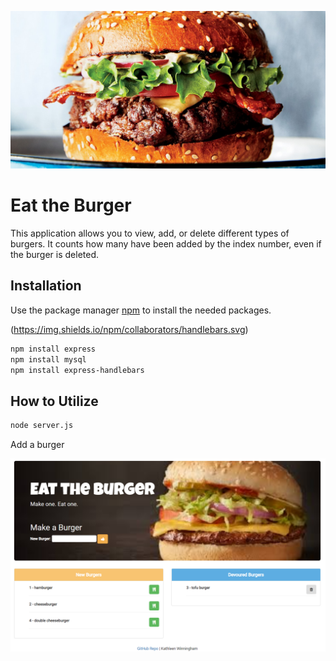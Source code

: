 ![Eat the Burger](/public/assets/img/burgerlg.jpg)
# Eat the Burger

This application allows you to view, add, or delete different types of burgers.  It counts how many have been added by the index number, even if the burger is deleted.

## Installation

Use the package manager [npm](https://www.npmjs.com/) to install the needed packages.

(https://img.shields.io/npm/collaborators/handlebars.svg)

```bash
npm install express
npm install mysql
npm install express-handlebars
```
## How to Utilize
```bash
node server.js
```

Add a burger



![App](/public/assets/img/Capture1.PNG)

